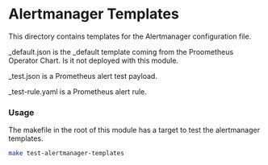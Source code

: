 # Alertmanager Templates

This directory contains templates for the Alertmanager configuration file.

_default.json is the _default template coming from the Proometheus Operator Chart. Is it not deployed with this module.

_test.json is a Prometheus alert test payload.

_test-rule.yaml is a Prometheus alert rule.

### Usage

The makefile in the root of this module has a target to test the alertmanager templates.

```bash
make test-alertmanager-templates
```
